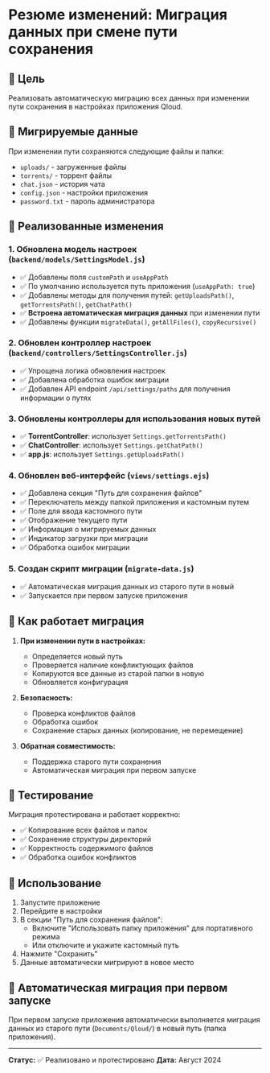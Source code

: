 # Резюме изменений: Миграция данных при смене пути сохранения

## 🎯 Цель
Реализовать автоматическую миграцию всех данных при изменении пути сохранения в настройках приложения Qloud.

## 📁 Мигрируемые данные
При изменении пути сохраняются следующие файлы и папки:
- `uploads/` - загруженные файлы
- `torrents/` - торрент файлы
- `chat.json` - история чата
- `config.json` - настройки приложения
- `password.txt` - пароль администратора

## 🔧 Реализованные изменения

### 1. Обновлена модель настроек (`backend/models/SettingsModel.js`)
- ✅ Добавлены поля `customPath` и `useAppPath`
- ✅ По умолчанию используется путь приложения (`useAppPath: true`)
- ✅ Добавлены методы для получения путей: `getUploadsPath()`, `getTorrentsPath()`, `getChatPath()`
- ✅ **Встроена автоматическая миграция данных** при изменении пути
- ✅ Добавлены функции `migrateData()`, `getAllFiles()`, `copyRecursive()`

### 2. Обновлен контроллер настроек (`backend/controllers/SettingsController.js`)
- ✅ Упрощена логика обновления настроек
- ✅ Добавлена обработка ошибок миграции
- ✅ Добавлен API endpoint `/api/settings/paths` для получения информации о путях

### 3. Обновлены контроллеры для использования новых путей
- ✅ **TorrentController**: использует `Settings.getTorrentsPath()`
- ✅ **ChatController**: использует `Settings.getChatPath()`
- ✅ **app.js**: использует `Settings.getUploadsPath()`

### 4. Обновлен веб-интерфейс (`views/settings.ejs`)
- ✅ Добавлена секция "Путь для сохранения файлов"
- ✅ Переключатель между папкой приложения и кастомным путем
- ✅ Поле для ввода кастомного пути
- ✅ Отображение текущего пути
- ✅ Информация о мигрируемых данных
- ✅ Индикатор загрузки при миграции
- ✅ Обработка ошибок миграции

### 5. Создан скрипт миграции (`migrate-data.js`)
- ✅ Автоматическая миграция данных из старого пути в новый
- ✅ Запускается при первом запуске приложения

## 🚀 Как работает миграция

1. **При изменении пути в настройках:**
   - Определяется новый путь
   - Проверяется наличие конфликтующих файлов
   - Копируются все данные из старой папки в новую
   - Обновляется конфигурация

2. **Безопасность:**
   - Проверка конфликтов файлов
   - Обработка ошибок
   - Сохранение старых данных (копирование, не перемещение)

3. **Обратная совместимость:**
   - Поддержка старого пути сохранения
   - Автоматическая миграция при первом запуске

## 🧪 Тестирование

Миграция протестирована и работает корректно:
- ✅ Копирование всех файлов и папок
- ✅ Сохранение структуры директорий
- ✅ Корректность содержимого файлов
- ✅ Обработка ошибок конфликтов

## 📝 Использование

1. Запустите приложение
2. Перейдите в настройки
3. В секции "Путь для сохранения файлов":
   - Включите "Использовать папку приложения" для портативного режима
   - Или отключите и укажите кастомный путь
4. Нажмите "Сохранить"
5. Данные автоматически мигрируют в новое место

## 🔄 Автоматическая миграция при первом запуске

При первом запуске приложения автоматически выполняется миграция данных из старого пути (`Documents/Qloud/`) в новый путь (папка приложения).

---

**Статус:** ✅ Реализовано и протестировано
**Дата:** Август 2024